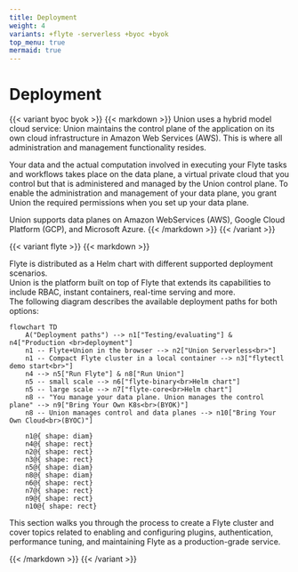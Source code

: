 ```yaml
---
title: Deployment
weight: 4
variants: +flyte -serverless +byoc +byok
top_menu: true
mermaid: true
---
```


# Deployment

{{< variant byoc byok >}}
{{< markdown >}}
Union uses a hybrid model cloud service: Union maintains the control plane of the application on its own cloud infrastructure in Amazon Web Services (AWS).
This is where all administration and management functionality resides.

Your data and the actual computation involved in executing your Flyte tasks and workflows takes place on the data plane, a virtual private cloud that you control but that is administered and managed by the Union control plane.
To enable the administration and management of your data plane, you grant Union the required permissions when you set up your data plane.

Union supports data planes on Amazon WebServices (AWS), Google Cloud Platform (GCP), and Microsoft Azure.
{{< /markdown >}}
{{< /variant >}}

{{< variant flyte >}}
{{< markdown >}}

Flyte is distributed as a Helm chart with different supported deployment scenarios.  
Union is the platform built on top of Flyte that extends its capabilities to include RBAC, instant containers, real-time serving and more.  
The following diagram describes the available deployment paths for both options:

```mermaid
flowchart TD
    A("Deployment paths") --> n1["Testing/evaluating"] & n4["Production <br>deployment"]
    n1 -- Flyte+Union in the browser --> n2["Union Serverless<br>"]
    n1 -- Compact Flyte cluster in a local container --> n3["flytectl demo start<br>"]
    n4 --> n5["Run Flyte"] & n8["Run Union"]
    n5 -- small scale --> n6["flyte-binary<br>Helm chart"]
    n5 -- large scale --> n7["flyte-core<br>Helm chart"]
    n8 -- "You manage your data plane. Union manages the control plane" --> n9["Bring Your Own K8s<br>(BYOK)"]
    n8 -- Union manages control and data planes --> n10["Bring Your Own Cloud<br>(BYOC)"]

    n1@{ shape: diam}
    n4@{ shape: rect}
    n2@{ shape: rect}
    n3@{ shape: rect}
    n5@{ shape: diam}
    n8@{ shape: diam}
    n6@{ shape: rect}
    n7@{ shape: rect}
    n9@{ shape: rect}
    n10@{ shape: rect}
```

This section walks you through the process to create a Flyte cluster and cover topics related to enabling and configuring plugins, authentication, performance tuning, and maintaining Flyte as a production-grade service.

{{< /markdown >}}
{{< /variant >}}
